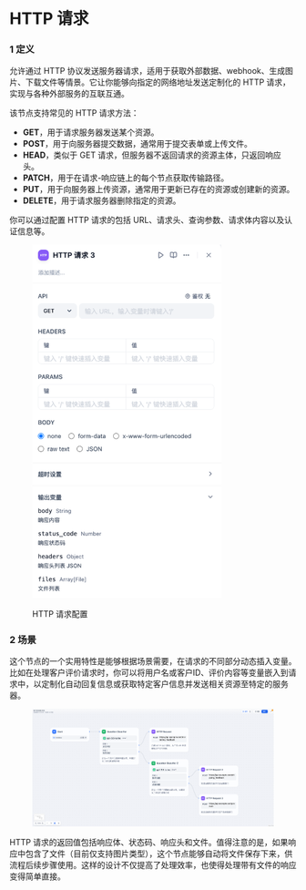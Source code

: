 # HTTP 请求

### 1 定义

允许通过 HTTP 协议发送服务器请求，适用于获取外部数据、webhook、生成图片、下载文件等情景。它让你能够向指定的网络地址发送定制化的 HTTP 请求，实现与各种外部服务的互联互通。

该节点支持常见的 HTTP 请求方法：

* **GET**，用于请求服务器发送某个资源。
* **POST**，用于向服务器提交数据，通常用于提交表单或上传文件。
* **HEAD**，类似于 GET 请求，但服务器不返回请求的资源主体，只返回响应头。
* **PATCH**，用于在请求-响应链上的每个节点获取传输路径。
* **PUT**，用于向服务器上传资源，通常用于更新已存在的资源或创建新的资源。
* **DELETE**，用于请求服务器删除指定的资源。

你可以通过配置 HTTP 请求的包括 URL、请求头、查询参数、请求体内容以及认证信息等。&#x20;

<figure><img src="../../../.gitbook/assets/image (2).png" alt="" width="332"><figcaption><p>HTTP 请求配置</p></figcaption></figure>

### 2 场景

这个节点的一个实用特性是能够根据场景需要，在请求的不同部分动态插入变量。比如在处理客户评价请求时，你可以将用户名或客户ID、评价内容等变量嵌入到请求中，以定制化自动回复信息或获取特定客户信息并发送相关资源至特定的服务器。

<figure><img src="../../../.gitbook/assets/image.png" alt=""><figcaption></figcaption></figure>

HTTP 请求的返回值包括响应体、状态码、响应头和文件。值得注意的是，如果响应中包含了文件（目前仅支持图片类型），这个节点能够自动将文件保存下来，供流程后续步骤使用。这样的设计不仅提高了处理效率，也使得处理带有文件的响应变得简单直接。
